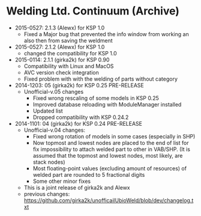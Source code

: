 # Welding Ltd. Continuum (Archive)

* 2015-0527: 2.1.3 (Alewx) for KSP 1.0
	+ Fixed a Major bug that prevented the info window from working an also then from saving the weldment
* 2015-0527: 2.1.2 (Alewx) for KSP 1.0
	+ changed the compatibility for KSP 1.0
* 2015-0114: 2.1.1 (girka2k) for KSP 0.90
	+ Compatibility with Linux and MacOS
	+ AVC version check integration
	+ Fixed problem with with the welding of parts without category
* 2014-1203: 05 (girka2k) for KSP 0.25 PRE-RELEASE
	+ Unofficial-v.05 changes
		- Fixed wrong rescaling of some models in KSP 0.25
		- Improved database reloading with ModuleManager installed
		- Updated <ModulesToIgnore> list
		- Dropped compatibility with KSP 0.24.2
* 2014-1101: 04 (girka2k) for KSP 0.24 PRE-RELEASE
	+ Unofficial-v.04 changes:
		- Fixed wrong rotation of models in some cases (especially in SHP)
		- Now topmost and lowest nodes are placed to the end of list for fix impossibility to attach welded part to other in VAB/SHP. (It is assumed that the topmost and lowest nodes, most likely, are stack nodes)
		- Most floating-point values (excluding amount of resources) of welded part are rounded to 5 fractional digits
		- Some other minor fixes
	+ This is a joint release of girka2k and Alewx
	+ previous changes: https://github.com/girka2k/unofficailUbioWeld/blob/dev/changelog.txt
